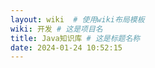 ```yaml
---
layout: wiki  # 使用wiki布局模板
wiki: 开发 # 这是项目名
title: Java知识库 # 这是标题名称
date: 2024-01-24 10:52:15
---
```

